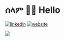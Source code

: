 # ሰላም 👋🏾 Hello

[![linkedin](https://img.shields.io/badge/linkedin-linkedin-blue&logo=LinkedIn)](https://www.linkedin.com/in/yonas-g/)   [![website](https://img.shields.io/badge/website-yonas--g-blue)](https://yonas-g.github.io/)


![](https://komarev.com/ghpvc/?username=yonas-g&style=flat-square)
